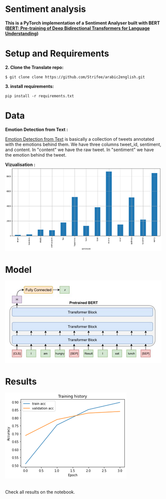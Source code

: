 # Sentiment analysis

**This is a PyTorch implementation of a Sentiment Analyser built with BERT ([BERT: Pre-training of Deep Bidirectional Transformers for
Language Understanding](https://arxiv.org/pdf/1810.04805.pdf))**

# Setup and Requirements

**2. Clone the Translate repo:**
```
$ git clone clone https://github.com/Strifee/arabic2english.git
```
**3. install requirements:**
```
pip install -r requirements.txt
```

# Data

**Emotion Detection from Text :**

[Emotion Detection from Text](https://www.kaggle.com/pashupatigupta/emotion-detection-from-text) is basically a collection of tweets annotated with the emotions behind them. We have three columns tweet_id, sentiment, and content. In "content" we have the raw tweet. In "sentiment" we have the emotion behind the tweet.

**Vizualisation :**
![image](img/output1.png)
<br/>


# Model
![image](img/bert.png)
<br/>

# Results
![image](img/output2.png)

<br/>
Check all results on the notebook.
